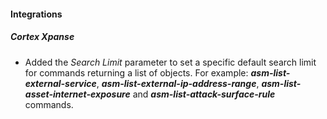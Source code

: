 
#### Integrations

##### Cortex Xpanse

- Added the *Search Limit* parameter  to set a specific default search limit for commands returning a list of objects. For example: ***asm-list-external-service***, ***asm-list-external-ip-address-range***, ***asm-list-asset-internet-exposure*** and ***asm-list-attack-surface-rule*** commands.
